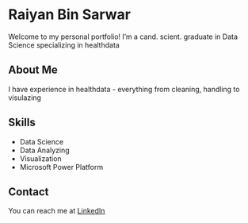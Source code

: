 # Raiyan Bin Sarwar
Welcome to my personal portfolio! I’m a cand. scient. graduate in Data Science specializing in healthdata

## About Me
I have experience in healthdata - everything from cleaning, handling to visulazing 

## Skills
- Data Science
- Data Analyzing
- Visualization
- Microsoft Power Platform

## Contact
You can reach me at [LinkedIn](https://www.linkedin.com/in/zainab-s-atta/)
